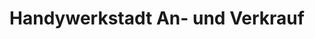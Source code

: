 ---
title: "Handywerkstadt An- und Verkrauf"
url: /halle-saale/handywerkstadt-an-und-verkrauf/
shop: Handy
---